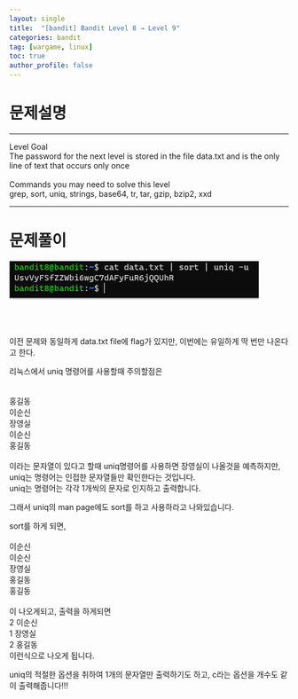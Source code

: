 ```yaml
---
layout: single
title:  "[bandit] Bandit Level 8 → Level 9"
categories: bandit
tag: [wargame, linux]
toc: true
author_profile: false
---
```



# 문제설명
<hr size=10 noshade>
Level Goal<br/>
The password for the next level is stored in the file data.txt and is the only line of text that occurs only once<br/>
<br/>
Commands you may need to solve this level<br/>
grep, sort, uniq, strings, base64, tr, tar, gzip, bzip2, xxd<br/>
<hr size=10 noshade>

# 문제풀이

<img src="../../images/2022-01-22/bandit8-1.PNG">
<p><br/><br/></p>
<p>이전 문제와 동일하게 data.txt file에 flag가 있지만, 이번에는 유일하게 딱 번만 나온다고 한다.</p>
<p>리눅스에서 uniq 명령어를 사용할때 주의할점은<br/><br/><br/>홍길동
<br/>이순신<br/>장영실<br/>이순신<br/>홍길동<br/><br/>이라는 문자열이 있다고 할때 uniq명령어를 사용하면 장영실이 나올것을 예측하지만,<br/>
uniq는 명령어는 인접한 문자열들만 확인한다는 것입니다.
<br/>uniq는 명령어는 각각 1개씩의 문자로 인지하고 출력합니다.</p>
<p>그래서 uniq의 man page에도 sort를 하고 사용하라고 나와있습니다.</p>
<p>sort를 하게 되면,<br/><br/>이순신<br/>이순신<br/>장영실<br/>홍길동<br/>홍길동<br/><br/>이 나오게되고, 출력을 하게되면<br/>2 이순신<br/>1 장영실<br/>2 홍길동<br/>이런식으로 나오게 됩니다.</p>
<p>uniq의 적절한 옵션을 취하여 1개의 문자열만 출력하기도 하고,  c라는 옵션을 개수도 같이 출력해줍니다!!!</p>




